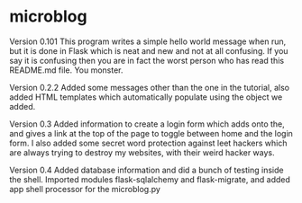 # microblog

Version 0.101
This program writes a simple hello world message when run, but it is done in Flask which is neat and new and not at all confusing. If you say it is confusing then you are in fact the worst person who has read this README.md file. You monster.

Version 0.2.2
Added some messages other than the one in the tutorial, also added HTML templates which automatically populate using the object we added.

Version 0.3
Added information to create a login form which adds onto the, and gives a link at the top of the page to toggle between home and the login form. I also added some secret word protection against leet hackers which are always trying to destroy my websites, with their weird hacker ways.

Version 0.4
Added database information and did a bunch of testing inside the shell. Imported modules flask-sqlalchemy and flask-migrate, and added app shell processor for the microblog.py
